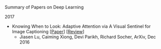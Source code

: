 Summary of Papers on Deep Learning

2017

- Knowing When to Look: Adaptive Attention via A Visual Sentinel for Image Captioning [[Paper](https://arxiv.org/abs/1612.01887)] [[Review]()]
  - Jiasen Lu, Caiming Xiong, Devi Parikh, Richard Socher, ArXiv, Dec 2016
